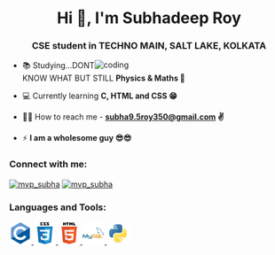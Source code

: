 <h1 align="center">Hi 👋, I'm Subhadeep Roy</h1>
<h3 align="center">CSE student in TECHNO MAIN, SALT LAKE, KOLKATA</h3>

<img align="right" alt="coding" width="350" src="https://cdn.dribbble.com/users/1162077/screenshots/5403918/focus-animation.gif">


- 📚 Studying...DONT KNOW WHAT BUT STILL **Physics & Maths 🥲**

- 💻 Currently learning **C, HTML and CSS 😁**

- 😶‍🌫️ How to reach me - **subha9.5roy350@gmail.com ✌️**

- ⚡ **I am a wholesome guy 😎😎**

<h3 align="left">Connect with me:</h3>
<p align="left">
<a href="https://twitter.com/mvp_subha" target="blank"><img align="center" src="https://raw.githubusercontent.com/rahuldkjain/github-profile-readme-generator/master/src/images/icons/Social/twitter.svg" alt="mvp_subha" height="30" width="40" /></a>
<a href="https://instagram.com/mvp_subha" target="blank"><img align="center" src="https://raw.githubusercontent.com/rahuldkjain/github-profile-readme-generator/master/src/images/icons/Social/instagram.svg" alt="mvp_subha" height="30" width="40" /></a>
</p>

<h3 align="left">Languages and Tools:</h3>
<p align="left"> <a href="https://www.cprogramming.com/" target="_blank" rel="noreferrer"> <img src="https://raw.githubusercontent.com/devicons/devicon/master/icons/c/c-original.svg" alt="c" width="40" height="40"/> </a> <a href="https://www.w3schools.com/css/" target="_blank" rel="noreferrer"> <img src="https://raw.githubusercontent.com/devicons/devicon/master/icons/css3/css3-original-wordmark.svg" alt="css3" width="40" height="40"/> </a> <a href="https://www.w3.org/html/" target="_blank" rel="noreferrer"> <img src="https://raw.githubusercontent.com/devicons/devicon/master/icons/html5/html5-original-wordmark.svg" alt="html5" width="40" height="40"/> </a> <a href="https://www.mysql.com/" target="_blank" rel="noreferrer"> <img src="https://raw.githubusercontent.com/devicons/devicon/master/icons/mysql/mysql-original-wordmark.svg" alt="mysql" width="40" height="40"/> </a> <a href="https://www.python.org" target="_blank" rel="noreferrer"> <img src="https://raw.githubusercontent.com/devicons/devicon/master/icons/python/python-original.svg" alt="python" width="40" height="40"/> </a> </p>
